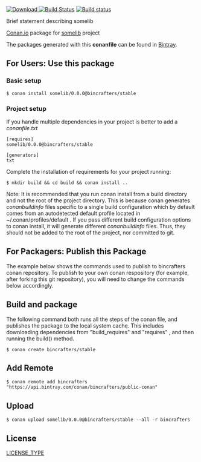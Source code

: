 [ ![Download](https://api.bintray.com/packages/bincrafters/public-conan/somelib%3Abincrafters/images/download.svg?version=0.0.0%3Astable) ](https://bintray.com/bincrafters/public-conan/somelib%3Abincrafters/0.0.0%3Astable/link)
[![Build Status](https://travis-ci.org/bincrafters/conan-somelib.svg?branch=stable%2F0.0.0)](https://travis-ci.org/bincrafters/conan-somelib)
[![Build status](https://ci.appveyor.com/api/projects/status/a5snyovachh6e8nh?svg=true)](https://ci.appveyor.com/project/BinCrafters/conan-somelib)

Brief statement describing somelib

[Conan.io](https://conan.io) package for [somelib](https://github.com/someauthor/somelib) project

The packages generated with this **conanfile** can be found in [Bintray](https://bintray.com/bincrafters/public-conan/somelib%3Abincrafters).

## For Users: Use this package

### Basic setup

    $ conan install somelib/0.0.0@bincrafters/stable

### Project setup

If you handle multiple dependencies in your project is better to add a *conanfile.txt*

    [requires]
    somelib/0.0.0@bincrafters/stable

    [generators]
    txt

Complete the installation of requirements for your project running:

    $ mkdir build && cd build && conan install ..

Note: It is recommended that you run conan install from a build directory and not the root of the project directory.  This is because conan generates *conanbuildinfo* files specific to a single build configuration which by default comes from an autodetected default profile located in ~/.conan/profiles/default .  If you pass different build configuration options to conan install, it will generate different *conanbuildinfo* files.  Thus, they should not be added to the root of the project, nor committed to git.

## For Packagers: Publish this Package

The example below shows the commands used to publish to bincrafters conan repository. To publish to your own conan respository (for example, after forking this git repository), you will need to change the commands below accordingly.

## Build and package

The following command both runs all the steps of the conan file, and publishes the package to the local system cache.  This includes downloading dependencies from "build_requires" and "requires" , and then running the build() method.

    $ conan create bincrafters/stable

## Add Remote

    $ conan remote add bincrafters "https://api.bintray.com/conan/bincrafters/public-conan"

## Upload

    $ conan upload somelib/0.0.0@bincrafters/stable --all -r bincrafters

## License
[LICENSE_TYPE](LICENSE)
